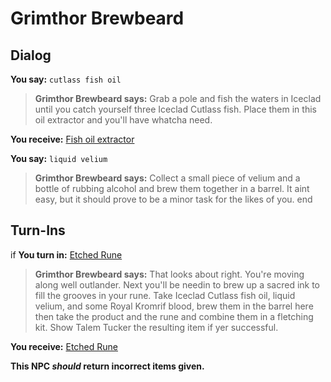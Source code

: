 # Grimthor Brewbeard


## Dialog

**You say:** `cutlass fish oil`



>**Grimthor Brewbeard says:** Grab a pole and fish the waters in Iceclad until you catch yourself three Iceclad Cutlass fish. Place them in this oil extractor and you'll have whatcha need.


**You receive:**  [Fish oil extractor](/item/17514)

**You say:** `liquid velium`



>**Grimthor Brewbeard says:** Collect a small piece of velium and a bottle of rubbing alcohol and brew them together in a barrel. It aint easy, but it should prove to be a minor task for the likes of you.
end

## Turn-Ins





if **You turn in:** [Etched Rune](/item/1856)


>**Grimthor Brewbeard says:** That looks about right. You're moving along well outlander. Next you'll be needin to brew up a sacred ink to fill the grooves in your rune. Take Iceclad Cutlass fish oil, liquid velium, and some Royal Kromrif blood, brew them in the barrel here then take the product and the rune and combine them in a fletching kit. Show Talem Tucker the resulting item if yer successful.


 **You receive:**  [Etched Rune](/item/1856) 

**This NPC *should* return incorrect items given.**

